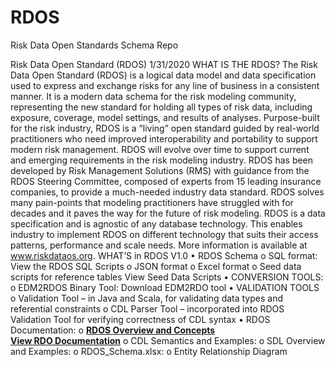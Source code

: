 # RDOS
Risk Data Open Standards Schema Repo

Risk Data Open Standard (RDOS)
1/31/2020
WHAT IS THE RDOS?
The Risk Data Open Standard (RDOS) is a logical data model and data specification used to express and exchange risks for any line of business in a consistent manner. It is a modern data schema for the risk modeling community, representing the new standard for holding all types of risk data, including exposure, coverage, model settings, and results of analyses. Purpose-built for the risk industry, RDOS is a “living” open standard guided by real-world practitioners who need improved interoperability and portability to support modern risk management. RDOS will evolve over time to support current and emerging requirements in the risk modeling industry.
RDOS has been developed by Risk Management Solutions (RMS) with guidance from the RDOS Steering Committee, composed of experts from 15 leading insurance companies, to provide a much-needed industry data standard. RDOS solves many pain-points that modeling practitioners have struggled with for decades and it paves the way for the future of risk modeling. RDOS is a data specification and is agnostic of any database technology. This enables industry to implement RDOS on different technology that suits their access patterns, performance and scale needs.
More information is available at www.riskdataos.org. 
WHAT’S in RDOS V1.0
•	RDOS Schema
o	SQL format: View the RDOS SQL Scripts
o	JSON format
o	Excel format
o	Seed data scripts for reference tables View Seed Data Scripts
•	CONVERSION TOOLS:
o	EDM2RDOS Binary Tool: Download EDM2RDO tool
•	VALIDATION TOOLS
o	Validation Tool – in Java and Scala, for validating data types and referential constraints
o	CDL Parser Tool – incorporated into RDOS Validation Tool for verifying correctness of CDL syntax
•	RDOS Documentation: 
o	**[RDOS Overview and Concepts](rdos_concepts_10.pdf)**    
**[View RDO Documentation](/docs/RMS_RDO_Overview_v0.8.pdf)**
o	CDL Semantics and Examples: 
o	SDL Overview and Examples: 
o	RDOS_Schema.xlsx: 
o	Entity Relationship Diagram



